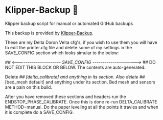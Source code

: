 # Klipper-Backup 💾 
Klipper backup script for manual or automated GitHub backups 

This backup is provided by [Klipper-Backup](https://github.com/Staubgeborener/klipper-backup).

These are  my Delta Doron Velta cfg's, if you wish to use them you will have
to edit the printer.cfg file and delete some of my settings in the SAVE_CONFIG
section which looks simular to the below:

#*# <---------------------- SAVE_CONFIG ---------------------->
#*# DO NOT EDIT THIS BLOCK OR BELOW. The contents are auto-generated.

Delete #*# [delta_calibrate] and anything in its section.
Also delete #*# [bed_mesh default] and anything under its section. Bed mesh
and sensors are a pain on this build.

After you have removed these sections and headers run the
ENDSTOP_PHASE_CALIBRATE. Once this is done re-run
DELTA_CALIBRATE METHOD=manual. Do the paper leveling at all the points
it travles and when it is complete do a SAVE_CONFIG.



